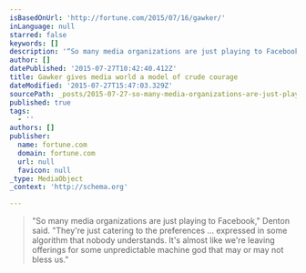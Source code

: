 ```yaml
---
isBasedOnUrl: 'http://fortune.com/2015/07/16/gawker/'
inLanguage: null
starred: false
keywords: []
description: '“So many media organizations are just playing to Facebook,” Denton said. “They’re just catering to the preferences … expressed in some algorithm that nobody und'
author: []
datePublished: '2015-07-27T10:42:40.412Z'
title: Gawker gives media world a model of crude courage
dateModified: '2015-07-27T15:47:03.329Z'
sourcePath: _posts/2015-07-27-so-many-media-organizations-are-just-playing-to-facebook.md
published: true
tags:
  - ''
authors: []
publisher:
  name: fortune.com
  domain: fortune.com
  url: null
  favicon: null
_type: MediaObject
_context: 'http://schema.org'

---
```

> "So many media organizations are just playing to Facebook," Denton said. "They're just catering to the preferences ... expressed in some algorithm that nobody understands. It's almost like we're leaving offerings for some unpredictable machine god that may or may not bless us."